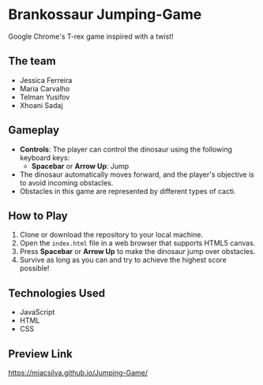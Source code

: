 # Brankossaur Jumping-Game

Google Chrome's T-rex game inspired with a twist!

## The team

- Jessica Ferreira
- Maria Carvalho
- Telman Yusifov
- Xhoani Sadaj

## Gameplay

- **Controls**: The player can control the dinosaur using the following keyboard keys:
  - **Spacebar** or **Arrow Up**: Jump
- The dinosaur automatically moves forward, and the player's objective is to avoid incoming obstacles.
- Obstacles in this game are represented by different types of cacti.

## How to Play

1. Clone or download the repository to your local machine.
2. Open the `index.html` file in a web browser that supports HTML5 canvas.
3. Press **Spacebar** or **Arrow Up** to make the dinosaur jump over obstacles.
4. Survive as long as you can and try to achieve the highest score possible!

## Technologies Used

- JavaScript
- HTML
- CSS

## Preview Link

https://miacsilva.github.io/Jumping-Game/

